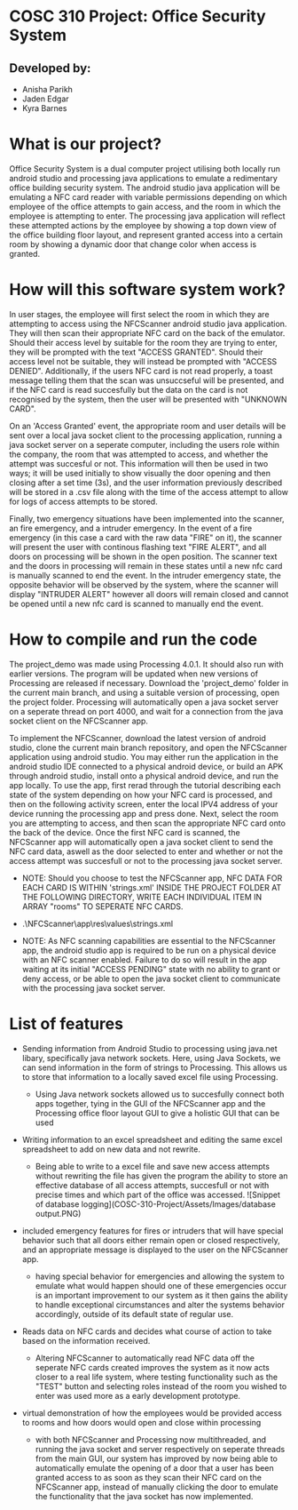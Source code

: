 # COSC 310 Project: Office Security System

## Developed by:
- Anisha Parikh
- Jaden Edgar
- Kyra Barnes

# What is our project?

Office Security System is a dual computer project utilising both locally run android studio and processing java applications to emulate a redimentary office building security system. The android studio java application will be emulating a NFC card reader with variable permissions depending on which employee of the office attempts to gain access, and the room in which the employee is attempting to enter. The processing java application will reflect these attempted actions by the employee by showing a top down view of the office building floor layout, and represent granted access into a certain room by showing a dynamic door that change color when access is granted.

# How will this software system work?

In user stages, the employee will first select the room in which they are attempting to access using the NFCScanner android studio java application. They will then scan their appropriate NFC card on the back of the emulator. Should their access level by suitable for the room they are trying to enter, they will be prompted with the text "ACCESS GRANTED". Should their access level not be suitable, they will instead be prompted with "ACCESS DENIED". Additionally, if the users NFC card is not read properly, a toast message telling them that the scan was unsuccseful will be presented, and if the NFC card is read succesfully but the data on the card is not recognised by the system, then the user will be presented with "UNKNOWN CARD".

On an 'Access Granted' event, the appropriate room and user details will be sent over a local java socket client to the processing application, running a java socket server on a seperate computer, including the users role within the company, the room that was attempted to access, and whether the attempt was succesful or not. This information will then be used in two ways; it will be used initially to show visually the door opening and then closing after a set time (3s), and the user information previously described will be stored in a .csv file along with the time of the access attempt to allow for logs of access attempts to be stored.

Finally, two emergency situations have been implemented into the scanner, an fire emergency, and a intruder emergency. In the event of a fire emergency (in this case a card with the raw data "FIRE" on it), the scanner will present the user with continous flashing text "FIRE ALERT", and all doors on processing will be shown in the open position. The scanner text and the doors in processing will remain in these states until a new nfc card is manually scanned to end the event. In the intruder emergency state, the opposite behavior will be observed by the system, where the scanner will display "INTRUDER ALERT" however all doors will remain closed and cannot be opened until a new nfc card is scanned to manually end the event.

# How to compile and run the code

The project_demo was made using Processing 4.0.1. It should also run with earlier versions. The program will be updated when new versions of Processing are released if necessary. Download the 'project_demo' folder in the current main branch, and using a suitable version of processing, open the project folder. Processing will automatically open a java socket server on a seperate thread on port 4000, and wait for a connection from the java socket client on the NFCScanner app.

To implement the NFCScanner, download the latest version of android studio, clone the current main branch repository, and open the NFCScanner application using android studio. You may either run the application in the android studio IDE connected to a physical android device, or build an APK through android studio, install onto a physical android device, and run the app locally. To use the app, first rerad through the tutorial describing each state of the system depending on how your NFC card is processed, and then on the following activity screen, enter the local IPV4 address of your device running the processing app and press done. Next, select the room you are attempting to access, and then scan the appropriate NFC card onto the back of the device. Once the first NFC card is scanned, the NFCScanner app will automatically open a java socket client to send the NFC card data, aswell as the door selected to enter and whether or not the access attempt was succesfull or not to the processing java socket server.

- NOTE: Should you choose to test the NFCScanner app, NFC DATA FOR EACH CARD IS WITHIN 'strings.xml' INSIDE THE PROJECT FOLDER AT THE FOLLOWING DIRECTORY, WRITE EACH INDIVIDUAL ITEM IN ARRAY "rooms" TO SEPERATE NFC CARDS.
-  .\NFCScanner\app\res\values\strings.xml

- NOTE: As NFC scanning capabilities are essential to the NFCScanner app, the android studio app is required to be run on a physical device with an NFC scanner enabled. Failure to do so will result in the app waiting at its initial "ACCESS PENDING" state with no ability to grant or deny access, or be able to open the java socket client to communicate with the processing java socket server.

# List of features

- Sending information from Android Studio to processing using java.net libary, specifically java network sockets. Here, using Java Sockets, we can send information in the form of strings to Processing. This allows us to store that information to a locally saved excel file using Processing.
  - Using Java network sockets allowed us to succesfully connect both apps together, tying in the GUI of the NFCScanner app and the Processing office floor layout GUI to give a holistic GUI that can be used
  
  
 - Writing information to an excel spreadsheet and editing the same excel spreadsheet to add on new data and not rewrite.
   - Being able to write to a excel file and save new access attempts without rewriting the file has given the program the ability to store an effective database of all access attempts, succesfull or not with precise times and which part of the office was accessed.
   ![Snippet of database logging](COSC-310-Project/Assets/Images/database output.PNG)
   
 - included emergency features for fires or intruders that will have special behavior such that all doors either remain open or closed respectively, and an appropriate message is displayed to the user on the NFCScanner app.
   - having special behavior for emergencies and allowing the system to emulate what would happen should one of these emergencies occur is an important improvement to our system as it then gains the ability to handle exceptional circumstances and alter the systems behavior accordingly, outside of its default state of regular use.
   
 - Reads data on NFC cards and decides what course of action to take based on the information received.
    - Altering NFCScanner to automatically read NFC data off the seperate NFC cards created improves the system as it now acts closer to a real life system, where testing functionality such as the "TEST" button and selecting roles instead of the room you wished to enter was used more as a early development prototype.
    
 - virtual demonstration of how the employees would be provided access to rooms and how doors would open and close within processing
   - with both NFCScanner and Processing now multithreaded, and running the java socket and server respectively on seperate threads from the main GUI, our system has improved by now being able to automatically emulate the opening of a door that a user has been granted access to as soon as they scan their NFC card on the NFCScanner app, instead of manually clicking the door to emulate the functionality that the java socket has now implemented.

